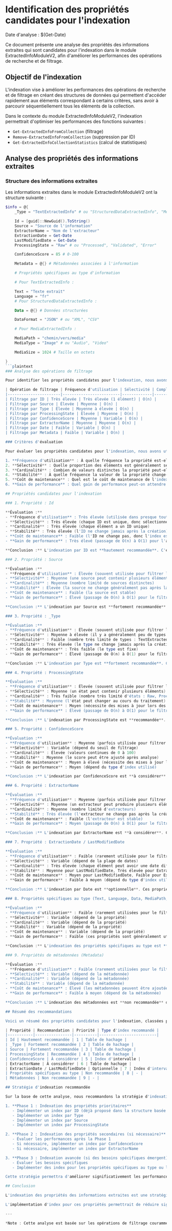 # Identification des propriétés candidates pour l'indexation

Date d'analyse : $(Get-Date)

Ce document présente une analyse des propriétés des informations extraites qui sont candidates pour l'indexation dans le module ExtractedInfoModuleV2, afin d'améliorer les performances des opérations de recherche et de filtrage.

## Objectif de l'indexation

L'indexation vise à améliorer les performances des opérations de recherche et de filtrage en créant des structures de données qui permettent d'accéder rapidement aux éléments correspondant à certains critères, sans avoir à parcourir séquentiellement tous les éléments de la collection.

Dans le contexte du module ExtractedInfoModuleV2, l'indexation permettrait d'optimiser les performances des fonctions suivantes :
- `Get-ExtractedInfoFromCollection` (filtrage)
- `Remove-ExtractedInfoFromCollection` (suppression par ID)
- `Get-ExtractedInfoCollectionStatistics` (calcul de statistiques)

## Analyse des propriétés des informations extraites

### Structure des informations extraites

Les informations extraites dans le module ExtractedInfoModuleV2 ont la structure suivante :

```powershell
$info = @{
    _Type = "TextExtractedInfo" # ou "StructuredDataExtractedInfo", "MediaExtractedInfo"

    Id = [guid]::NewGuid().ToString()
    Source = "Source de l'information"
    ExtractorName = "Nom de l'extracteur"
    ExtractionDate = Get-Date
    LastModifiedDate = Get-Date
    ProcessingState = "Raw" # ou "Processed", "Validated", "Error"

    ConfidenceScore = 85 # 0-100

    Metadata = @{} # Métadonnées associées à l'information

    # Propriétés spécifiques au type d'information

    # Pour TextExtractedInfo :

    Text = "Texte extrait"
    Language = "fr"
    # Pour StructuredDataExtractedInfo :

    Data = @{} # Données structurées

    DataFormat = "JSON" # ou "XML", "CSV"

    # Pour MediaExtractedInfo :

    MediaPath = "chemin/vers/media"
    MediaType = "Image" # ou "Audio", "Video"

    MediaSize = 1024 # Taille en octets

}
```plaintext
### Analyse des opérations de filtrage

Pour identifier les propriétés candidates pour l'indexation, nous avons analysé les opérations de filtrage couramment effectuées sur les collections d'informations extraites :

| Opération de filtrage | Fréquence d'utilisation | Sélectivité | Complexité actuelle |
|-----------------------|-------------------------|-------------|---------------------|
| Filtrage par ID | Très élevée | Très élevée (1 élément) | O(n) |
| Filtrage par Source | Élevée | Moyenne | O(n) |
| Filtrage par Type | Élevée | Moyenne à élevée | O(n) |
| Filtrage par ProcessingState | Élevée | Moyenne | O(n) |
| Filtrage par ConfidenceScore | Moyenne | Variable | O(n) |
| Filtrage par ExtractorName | Moyenne | Moyenne | O(n) |
| Filtrage par Date | Faible | Variable | O(n) |
| Filtrage par Metadata | Faible | Variable | O(n) |

### Critères d'évaluation

Pour évaluer les propriétés candidates pour l'indexation, nous avons utilisé les critères suivants :

1. **Fréquence d'utilisation** : À quelle fréquence la propriété est-elle utilisée dans les opérations de filtrage ?
2. **Sélectivité** : Quelle proportion des éléments est généralement sélectionnée lors du filtrage sur cette propriété ?
3. **Cardinalité** : Combien de valeurs distinctes la propriété peut-elle avoir ?
4. **Stabilité** : À quelle fréquence la valeur de la propriété change-t-elle ?
5. **Coût de maintenance** : Quel est le coût de maintenance de l'index pour cette propriété ?
6. **Gain de performance** : Quel gain de performance peut-on attendre de l'indexation de cette propriété ?

## Propriétés candidates pour l'indexation

### 1. Propriété : Id

**Évaluation :**
- **Fréquence d'utilisation** : Très élevée (utilisée dans presque toutes les opérations d'accès direct)
- **Sélectivité** : Très élevée (chaque ID est unique, donc sélectionne exactement 1 élément)
- **Cardinalité** : Très élevée (chaque élément a un ID unique)
- **Stabilité** : Très élevée (l'ID ne change jamais après la création)
- **Coût de maintenance** : Faible (l'ID ne change pas, donc l'index est stable)
- **Gain de performance** : Très élevé (passage de O(n) à O(1) pour l'accès par ID)

**Conclusion :** L'indexation par ID est **hautement recommandée**. C'est la propriété la plus importante à indexer, car elle permet un accès direct aux éléments avec une complexité O(1). Cette optimisation a déjà été proposée dans la structure basée sur des tables de hachage.

### 2. Propriété : Source

**Évaluation :**
- **Fréquence d'utilisation** : Élevée (souvent utilisée pour filtrer les informations par source)
- **Sélectivité** : Moyenne (une source peut contenir plusieurs éléments)
- **Cardinalité** : Moyenne (nombre limité de sources distinctes)
- **Stabilité** : Élevée (la source ne change généralement pas après la création)
- **Coût de maintenance** : Faible (la source est stable)
- **Gain de performance** : Élevé (passage de O(n) à O(1) pour le filtrage par source)

**Conclusion :** L'indexation par Source est **fortement recommandée**. Cette propriété est fréquemment utilisée pour le filtrage et a une bonne sélectivité. Un index sur cette propriété permettrait d'améliorer significativement les performances des opérations de filtrage par source.

### 3. Propriété : _Type

**Évaluation :**
- **Fréquence d'utilisation** : Élevée (souvent utilisée pour filtrer les informations par type)
- **Sélectivité** : Moyenne à élevée (il y a généralement peu de types différents)
- **Cardinalité** : Faible (nombre très limité de types : TextExtractedInfo, StructuredDataExtractedInfo, MediaExtractedInfo)
- **Stabilité** : Très élevée (le type ne change jamais après la création)
- **Coût de maintenance** : Très faible (le type est fixe)
- **Gain de performance** : Élevé (passage de O(n) à O(1) pour le filtrage par type)

**Conclusion :** L'indexation par Type est **fortement recommandée**. Cette propriété a une cardinalité très faible (3-5 valeurs possibles), ce qui la rend idéale pour l'indexation. Un index sur cette propriété permettrait d'améliorer significativement les performances des opérations de filtrage par type.

### 4. Propriété : ProcessingState

**Évaluation :**
- **Fréquence d'utilisation** : Élevée (souvent utilisée pour filtrer les informations par état de traitement)
- **Sélectivité** : Moyenne (un état peut contenir plusieurs éléments)
- **Cardinalité** : Très faible (nombre très limité d'états : Raw, Processed, Validated, Error)
- **Stabilité** : Moyenne (l'état peut changer au cours du traitement)
- **Coût de maintenance** : Moyen (nécessite des mises à jour lors des changements d'état)
- **Gain de performance** : Élevé (passage de O(n) à O(1) pour le filtrage par état)

**Conclusion :** L'indexation par ProcessingState est **recommandée**. Cette propriété a une cardinalité très faible (4-5 valeurs possibles), ce qui la rend idéale pour l'indexation. Cependant, sa stabilité moyenne implique un coût de maintenance plus élevé que pour les propriétés stables.

### 5. Propriété : ConfidenceScore

**Évaluation :**
- **Fréquence d'utilisation** : Moyenne (parfois utilisée pour filtrer les informations par score de confiance)
- **Sélectivité** : Variable (dépend du seuil de filtrage)
- **Cardinalité** : Élevée (valeurs continues de 0 à 100)
- **Stabilité** : Moyenne (le score peut être ajusté après analyse)
- **Coût de maintenance** : Moyen à élevé (nécessite des mises à jour lors des changements de score)
- **Gain de performance** : Moyen (dépend du type d'index utilisé)

**Conclusion :** L'indexation par ConfidenceScore est **à considérer**. Cette propriété a une cardinalité élevée, ce qui rend l'indexation plus complexe. Un index de type intervalle (range index) pourrait être approprié pour cette propriété, mais son coût de maintenance serait plus élevé que pour les propriétés à cardinalité faible.

### 6. Propriété : ExtractorName

**Évaluation :**
- **Fréquence d'utilisation** : Moyenne (parfois utilisée pour filtrer les informations par extracteur)
- **Sélectivité** : Moyenne (un extracteur peut produire plusieurs éléments)
- **Cardinalité** : Moyenne (nombre limité d'extracteurs)
- **Stabilité** : Très élevée (l'extracteur ne change pas après la création)
- **Coût de maintenance** : Faible (l'extracteur est stable)
- **Gain de performance** : Moyen (passage de O(n) à O(1) pour le filtrage par extracteur)

**Conclusion :** L'indexation par ExtractorName est **à considérer**. Cette propriété est moins fréquemment utilisée que les précédentes, mais elle a une bonne stabilité et une cardinalité moyenne, ce qui la rend appropriée pour l'indexation.

### 7. Propriété : ExtractionDate / LastModifiedDate

**Évaluation :**
- **Fréquence d'utilisation** : Faible (rarement utilisée pour le filtrage)
- **Sélectivité** : Variable (dépend de la plage de dates)
- **Cardinalité** : Très élevée (chaque élément peut avoir une date différente)
- **Stabilité** : Moyenne pour LastModifiedDate, Très élevée pour ExtractionDate
- **Coût de maintenance** : Moyen pour LastModifiedDate, Faible pour ExtractionDate
- **Gain de performance** : Faible à moyen (dépend du type d'index utilisé)

**Conclusion :** L'indexation par Date est **optionnelle**. Ces propriétés sont rarement utilisées pour le filtrage et ont une cardinalité élevée, ce qui rend l'indexation moins efficace. Un index de type intervalle pourrait être approprié si le filtrage par date devient plus fréquent.

### 8. Propriétés spécifiques au type (Text, Language, Data, MediaPath, etc.)

**Évaluation :**
- **Fréquence d'utilisation** : Faible (rarement utilisées pour le filtrage global)
- **Sélectivité** : Variable (dépend de la propriété)
- **Cardinalité** : Variable (dépend de la propriété)
- **Stabilité** : Variable (dépend de la propriété)
- **Coût de maintenance** : Variable (dépend de la propriété)
- **Gain de performance** : Faible (ces propriétés sont généralement utilisées après un filtrage par type)

**Conclusion :** L'indexation des propriétés spécifiques au type est **non recommandée** dans un premier temps. Ces propriétés sont rarement utilisées pour le filtrage global et sont généralement utilisées après un filtrage par type. L'indexation de ces propriétés pourrait être envisagée dans une phase ultérieure si des besoins spécifiques émergent.

### 9. Propriétés de métadonnées (Metadata)

**Évaluation :**
- **Fréquence d'utilisation** : Faible (rarement utilisées pour le filtrage global)
- **Sélectivité** : Variable (dépend de la métadonnée)
- **Cardinalité** : Variable (dépend de la métadonnée)
- **Stabilité** : Variable (dépend de la métadonnée)
- **Coût de maintenance** : Élevé (les métadonnées peuvent être ajoutées, modifiées ou supprimées fréquemment)
- **Gain de performance** : Faible à moyen (dépend de la métadonnée)

**Conclusion :** L'indexation des métadonnées est **non recommandée** dans un premier temps. Les métadonnées sont très variables et peuvent changer fréquemment, ce qui rend leur indexation coûteuse en termes de maintenance. L'indexation de métadonnées spécifiques pourrait être envisagée si des besoins particuliers émergent.

## Résumé des recommandations

Voici un résumé des propriétés candidates pour l'indexation, classées par ordre de priorité :

| Propriété | Recommandation | Priorité | Type d'index recommandé |
|-----------|----------------|----------|-------------------------|
| Id | Hautement recommandée | 1 | Table de hachage |
| _Type | Fortement recommandée | 2 | Table de hachage |
| Source | Fortement recommandée | 3 | Table de hachage |
| ProcessingState | Recommandée | 4 | Table de hachage |
| ConfidenceScore | À considérer | 5 | Index d'intervalle |
| ExtractorName | À considérer | 6 | Table de hachage |
| ExtractionDate / LastModifiedDate | Optionnelle | 7 | Index d'intervalle |
| Propriétés spécifiques au type | Non recommandée | 8 | - |
| Métadonnées | Non recommandée | 9 | - |

## Stratégie d'indexation recommandée

Sur la base de cette analyse, nous recommandons la stratégie d'indexation suivante :

1. **Phase 1 : Indexation des propriétés prioritaires**
   - Implémenter un index par ID (déjà proposé dans la structure basée sur des tables de hachage)
   - Implémenter un index par Type
   - Implémenter un index par Source
   - Implémenter un index par ProcessingState

2. **Phase 2 : Indexation des propriétés secondaires (si nécessaire)**
   - Évaluer les performances après la Phase 1
   - Si nécessaire, implémenter un index par ConfidenceScore
   - Si nécessaire, implémenter un index par ExtractorName

3. **Phase 3 : Indexation avancée (si des besoins spécifiques émergent)**
   - Évaluer les besoins spécifiques
   - Implémenter des index pour les propriétés spécifiques au type ou les métadonnées si nécessaire

Cette stratégie permettra d'améliorer significativement les performances des opérations de filtrage les plus courantes, tout en limitant le coût de maintenance des index.

## Conclusion

L'indexation des propriétés des informations extraites est une stratégie efficace pour améliorer les performances des opérations de recherche et de filtrage dans le module ExtractedInfoModuleV2. Les propriétés Id, Type, Source et ProcessingState sont les candidates les plus prometteuses pour l'indexation, en raison de leur fréquence d'utilisation élevée, de leur bonne sélectivité et de leur stabilité.

L'implémentation d'index pour ces propriétés permettrait de réduire significativement la complexité des opérations de filtrage, passant de O(n) à O(1) dans de nombreux cas. Cela se traduirait par des gains de performance importants, en particulier pour les grandes collections d'informations extraites.

---

*Note : Cette analyse est basée sur les opérations de filtrage couramment effectuées sur les collections d'informations extraites. Les recommandations pourraient évoluer en fonction des besoins spécifiques et des patterns d'utilisation réels.*
